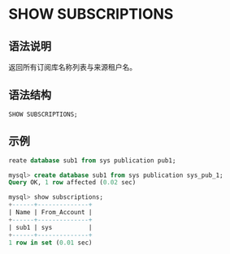 # **SHOW SUBSCRIPTIONS**

## **语法说明**

返回所有订阅库名称列表与来源租户名。

## **语法结构**

```
SHOW SUBSCRIPTIONS;
```

## **示例**

```sql
reate database sub1 from sys publication pub1;

mysql> create database sub1 from sys publication sys_pub_1;
Query OK, 1 row affected (0.02 sec)

mysql> show subscriptions;
+------+--------------+
| Name | From_Account |
+------+--------------+
| sub1 | sys          |
+------+--------------+
1 row in set (0.01 sec)
```
